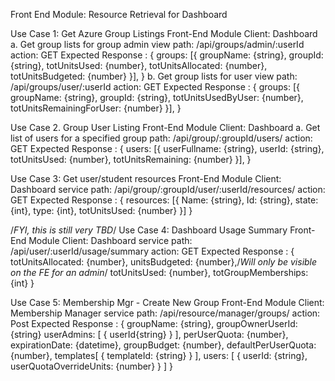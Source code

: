 
Front End Module: Resource Retrieval for Dashboard

Use Case 1: Get Azure Group Listings
Front-End Module Client: Dashboard
 a. Get group lists for group admin view
    path: /api/groups/admin/:userId
	action: GET
	Expected Response : {
	   groups: [{
		   groupName: {string},
		   groupId: {string},
		   totUnitsUsed: {number},
		   totUnitsAllocated: {number},
		   totUnitsBudgeted: {number}
	   }],
     }
 b. Get group lists for user view
    path: /api/groups/user/:userId
	action: GET
	Expected Response : {
	   groups: [{
		   groupName: {string},
		   groupId: {string},
		   totUnitsUsedByUser: {number},
		   totUnitsRemainingForUser: {number}
	   }],
     }

Use Case 2. Group User Listing
Front-End Module Client: Dashboard
 a. Get list of users for a specified group
    path: /api/group/:groupId/users/
	action: GET
	Expected Response : {
	   users: [{
		   userFullname: {string},
		   userId: {string},
		   totUnitsUsed: {number},
		   totUnitsRemaining: {number}
	   }],
     }

Use Case 3: Get user/student resources
Front-End Module Client: Dashboard
service path: /api/group/:groupId/user/:userId/resources/
action: GET
Expected Response : {
   resources: [{
            Name: {string},
            Id: {string},
            state: {int},
            type: {int},
            totUnitsUsed: {number}
   }]
}

/*FYI, this is still very TBD*/
Use Case 4: Dashboard Usage Summary
Front-End Module Client: Dashboard
service path: /api/user/:userId/usage/summary
action: GET
Expected Response : {
       totUnitsAllocated: {number},
       unitsBudgeted: {number},/*Will only be visible on the FE for an admin*/
       totUnitsUsed: {number},
	   totGroupMemberships: {int}
   }

Use Case 5: Membership Mgr - Create New Group
Front-End Module Client: Membership Manager
service path: /api/resource/manager/groups/
action: Post
Expected Response : {
       groupName: {string},
       groupOwnerUserId: {string}
       userAdmins: [
                     {
                        userId{string}
                     }
                    ],
       perUserQuota: {number},
       expirationDate: {datetime},
       groupBudget: {number},
       defaultPerUserQuota: {number},
       templates[
                 {
                   templateId: {string}
                 }
                ],
       users: [
                {
                  userId: {string},
                  userQuotaOverrideUnits: {number}
                }
            ]
    }
